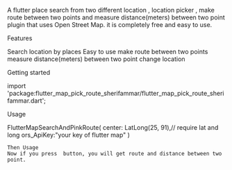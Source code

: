 

A flutter place search from two different location ,  location picker , make route between two points and measure distance(meters) between two point plugin that uses Open Street Map. it is completely free and easy to use.

Features

Search location by places
Easy to use
make route between two points
measure distance(meters) between two point
change location


Getting started

import 'package:flutter_map_pick_route_sherifammar/flutter_map_pick_route_sherifammar.dart';

 Usage

FlutterMapSearchAndPinkRoute(
        center: LatLong(25, 91),// require lat and long
       ors_ApiKey:"your key of flutter map"
        )

```
Then Usage
Now if you press  button, you will get route and distance between two point.

